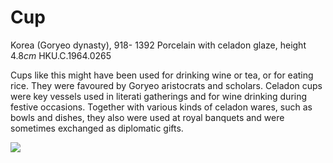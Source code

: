 # Cup  

Korea (Goryeo dynasty), 918- 1392 Porcelain with celadon glaze, height  $4.8cm$  HKU.C.1964.0265  

Cups like this might have been used for drinking wine or tea, or for eating rice. They were favoured by Goryeo aristocrats and scholars. Celadon cups were key vessels used in literati gatherings and for wine drinking during festive occasions. Together with various kinds of celadon wares, such as bowls and dishes, they also were used at royal banquets and were sometimes exchanged as diplomatic gifts.

![](https://cdn-mineru.openxlab.org.cn/result/2025-07-27/26ec8c02-599c-4b79-9876-e092d6287e02/66a597f25239a7386cc3a49a4e28d14ef7b44fc4f350f17bd41df383822bb217.jpg)  